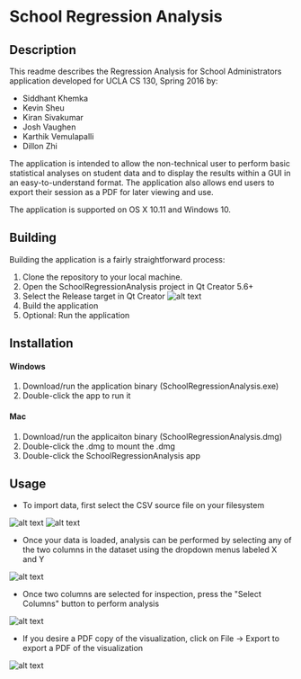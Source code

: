 # School Regression Analysis

## Description

This readme describes the Regression Analysis for School Administrators application developed for UCLA CS 130, Spring 2016 by:

- Siddhant Khemka 
- Kevin Sheu 
- Kiran Sivakumar 
- Josh Vaughen 
- Karthik Vemulapalli 
- Dillon Zhi 

The application is intended to allow the non-technical user to perform basic statistical analyses on student data and to display the results within a GUI in an easy-to-understand format. The application also allows end users to export their session as a PDF for later viewing and use.

The application is supported on OS X 10.11 and Windows 10. 

## Building

Building the application is a fairly straightforward process:

1. Clone the repository to your local machine. 
2. Open the SchoolRegressionAnalysis project in Qt Creator 5.6+
3. Select the Release target in Qt Creator ![alt text](https://github.com/jshvn/cs130fork/tree/master/img/target.png "Target")
4. Build the application
5. Optional: Run the application

## Installation

#### Windows

1. Download/run the application binary (SchoolRegressionAnalysis.exe)
2. Double-click the app to run it

#### Mac
1. Download/run the applicaiton binary (SchoolRegressionAnalysis.dmg)
2. Double-click the .dmg to mount the .dmg
3. Double-click the SchoolRegressionAnalysis app


## Usage

- To import data, first select the CSV source file on your filesystem

![alt text](https://github.com/jshvn/cs130fork/tree/master/img/5.png "Select data source")
![alt text](https://github.com/jshvn/cs130fork/tree/master/img/3.png "Select data source file")

- Once your data is loaded, analysis can be performed by selecting any of the two columns in the dataset using the dropdown menus labeled X and Y

![alt text](https://github.com/jshvn/cs130fork/tree/master/img/1.png "Select columns")

- Once two columns are selected for inspection, press the "Select Columns" button to perform analysis

![alt text](https://github.com/jshvn/cs130fork/tree/master/img/4.png "Perform analysis")

- If you desire a PDF copy of the visualization, click on File -> Export to export a PDF of the visualization

![alt text](https://github.com/jshvn/cs130fork/tree/master/img/2.png "Export PDF")
